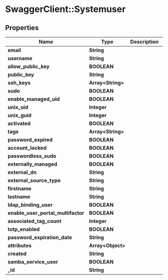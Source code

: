 # SwaggerClient::Systemuser

## Properties
Name | Type | Description | Notes
------------ | ------------- | ------------- | -------------
**email** | **String** |  | [optional] 
**username** | **String** |  | [optional] 
**allow_public_key** | **BOOLEAN** |  | [optional] 
**public_key** | **String** |  | [optional] 
**ssh_keys** | **Array&lt;String&gt;** |  | [optional] 
**sudo** | **BOOLEAN** |  | [optional] 
**enable_managed_uid** | **BOOLEAN** |  | [optional] 
**unix_uid** | **Integer** |  | [optional] 
**unix_guid** | **Integer** |  | [optional] 
**activated** | **BOOLEAN** |  | [optional] 
**tags** | **Array&lt;String&gt;** |  | [optional] 
**password_expired** | **BOOLEAN** |  | [optional] 
**account_locked** | **BOOLEAN** |  | [optional] 
**passwordless_sudo** | **BOOLEAN** |  | [optional] 
**externally_managed** | **BOOLEAN** |  | [optional] 
**external_dn** | **String** |  | [optional] 
**external_source_type** | **String** |  | [optional] 
**firstname** | **String** |  | [optional] 
**lastname** | **String** |  | [optional] 
**ldap_binding_user** | **BOOLEAN** |  | [optional] 
**enable_user_portal_multifactor** | **BOOLEAN** |  | [optional] 
**associated_tag_count** | **Integer** |  | [optional] 
**totp_enabled** | **BOOLEAN** |  | [optional] 
**password_expiration_date** | **String** |  | [optional] 
**attributes** | **Array&lt;Object&gt;** |  | [optional] 
**created** | **String** |  | [optional] 
**samba_service_user** | **BOOLEAN** |  | [optional] 
**_id** | **String** |  | [optional] 


